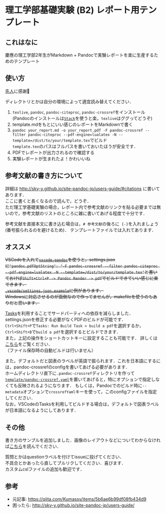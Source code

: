 # 理工学部基礎実験 (B2) レポート用テンプレート

## これはなに

慶應の理工学部2年生がMarkdown + Pandocで実験レポートを楽に生産するためのテンプレート

## 使い方

[先人](https://gist.github.com/Kumassy/cbecb2a34f68cfd0a6be24426f9c7aa4)に感謝:pray:

ディレクトリとかは自分の環境によって適宜読み替えてください．

1. `texlive`, `pandoc`, `pandoc-citeproc`, `pandoc-crossref`をインストール \
   (Pandocのインストールは[`Stack`](https://docs.haskellstack.org/en/stable/README/)を使うと楽，`texlive`はググってどうぞ)
2. template.mdをもとにいい感じのレポートをMarkdownで書く
3. `pandoc your_report.md -o your_report.pdf -F pandoc-crossref --filter pandoc-citeproc --pdf-engine=lualatex -N --template=/dist/to/your/template.tex`でビルド \
   `template.tex`のパスはフルパスを書いておいたほうが安全です．
4. PDFでレポートが出力されるので確認する
5. 実験レポートが生まれたよ！かわいいね

## 参考文献の書き方について

詳細は http://sky-y.github.io/site-pandoc-jp/users-guide/#citations に書いてあります．\
ここに書くと長くなるので読んで，どうぞ． \
ただ理工学基礎実験の場合，レポート内で参考文献のリンクを貼る必要までは無いので，参考文献のリストのところに雑に書いてあげる程度で十分です．

参考文献を直接本文に書き込む場合は，`# 参考文献`の後ろに` {-}`を入れましょう (番号振られるのを避けるため)．
テンプレートファイルでは入れてあります．

## オススメ

~~VSCodeを入れて[`vscode-pandoc`](https://marketplace.visualstudio.com/items?itemName=DougFinke.vscode-pandoc)を使うと，settings.jsonに`"pandoc.pdfOptString": "-F pandoc-crossref --filter pandoc-citeproc --pdf-engine=lualatex -N --template=/dist/to/your/template.tex"`と書いておけば`Shift+Ctrl+P -> Pandoc Render -> pdf`でビルドできていい感じに楽できます．~~\
~~[`.vscode/settings.json.example`](.vscode/settings.json.example)に例があります．~~\
~~Windowsに対応させるのが面倒なので作ってませんが，makefileを使うのもありだと思います．~~

[Tasks](https://code.visualstudio.com/docs/editor/tasks)を利用することでサードパーティへの依存を減らしました．\
settings.jsonを修正する必要がなくPDFのビルドが可能です．\
`Ctrl+Shift+P`で`Tasks: Run Build Task > build a pdf`を選択するか，`Ctrl+Shift+B`で`build a pdf`を選択するとビルドできます．\
また，上記の操作をショートカットキーに設定することも可能です．
詳しくは[こちら](https://code.visualstudio.com/docs/editor/tasks#_binding-keyboard-shortcuts-to-tasks)をご覧ください．\
（ファイル保存時の自動ビルドは行いません）

また，デフォルトだと図表のラベルが英語で振られます．これを日本語にするには，pandoc-crossrefのconfigを書いてあげる必要があります．\
ホームディレクトリ直下に`.pandoc-crossref`ディレクトリを作って[`template/pandoc-crossref.yaml`](template/pandoc-crossref.yaml)を置いてあげると，特にオプションで指定しなくても反映されるようになります．
もしくは，Pandocでのビルド時に`--metadata`オプションで`crossrefYaml`キーを使って，このconfigファイルを指定してください．\
なお，VSCodeのTasksを利用してビルドする場合は，デフォルトで図表ラベルが日本語になるようにしてあります．

## その他

書き方のサンプルを追加しました．画像のレイアウトなどについてわからなければ[こちら](example/examples.md)を読んでください．

質問とかはquestionラベルを付けてissueに投げてください．\
不具合とかあったら直してプルリクしてください．喜びます．\
カスタムcslファイルの追加も歓迎です．

## 参考

- 元記事: https://qiita.com/Kumassy/items/5b6ae6b99df08fb434d9
- 困ったら: http://sky-y.github.io/site-pandoc-jp/users-guide/
